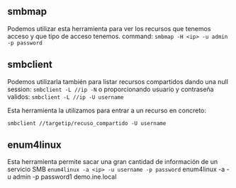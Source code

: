 
## smbmap

Podemos utilizar esta herramienta para ver los recursos que tenemos acceso y que tipo de acceso tenemos.
command: `smbmap -H <ip> -u admin -p password`

## smbclient

Podemos utilizarla también para listar recursos compartidos dando una null session:
`smbclient -L //ip -N`
o proporcionando usuario y contraseña validos:
`smbclient -L //ip -U username`

Esta herramienta la utilizamos para entrar a un recurso en concreto:

`smbclient //targetip/recuso_compartido -U username `

## enum4linux
Esta herramienta permite sacar una gran cantidad de información de un servicio SMB
`enum4linux -a <ip> -u username -p password`
enum4linux -a -u admin -p password1 demo.ine.local